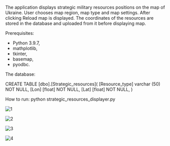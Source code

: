 The application displays strategic military resources positions on the map of Ukraine.
User chooses map region, map type and map settings. After clicking Reload map is displayed.
The coordinates of the resources are stored in the database and uploaded from it before displaying map.

Prerequisites: 
- Python 3.9.7,
- mathplotlib,
- tkinter, 
- basemap,
- pyodbc.

The database:

CREATE TABLE [dbo].[Strategic_resources]( 
[Resource_type] varchar (50) NOT NULL, 
[Lon] [float] NOT NULL, 
[Lat] [float] NOT NULL, 
)

How to run: python strategic_resources_displayer.py






![1](https://user-images.githubusercontent.com/89083426/170118462-d906c098-4380-4fef-bfea-d3b6b4197c43.png)



![2](https://user-images.githubusercontent.com/89083426/170118481-5d6ebe8d-8299-41f0-aee9-864a45e71e5c.png)




![3](https://user-images.githubusercontent.com/89083426/170118494-623b85dd-5c10-464b-abe5-03cab1ba4707.png)




![4](https://user-images.githubusercontent.com/89083426/170118502-b50506b8-4ce7-4106-a5a9-ef4e5db2fcc8.png)











